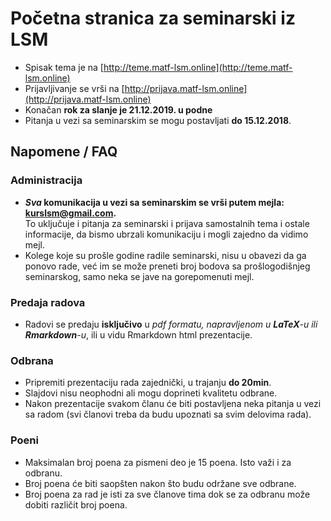 # Početna stranica za seminarski iz LSM

* Spisak tema je na [http://teme.matf-lsm.online](http://teme.matf-lsm.online)
* Prijavljivanje se vrši na [http://prijava.matf-lsm.online](http://prijava.matf-lsm.online)
* Konačan **rok za slanje je 21.12.2019. u podne**
* Pitanja u vezi sa seminarskim se mogu postavljati **do 15.12.2018**.

## Napomene / FAQ

### Administracija
* ***Sva* komunikacija u vezi sa seminarskim se vrši putem mejla: kurslsm@gmail.com.**<br>
To uključuje i pitanja za seminarski i prijava samostalnih tema i ostale informacije, da bismo ubrzali komunikaciju i mogli zajedno da vidimo mejl.
* Kolege koje su prošle godine radile seminarski, nisu u obavezi da ga ponovo rade, već im se može preneti broj bodova sa prošlogodišnjeg seminarskog, samo neka se jave na gorepomenuti mejl.

### Predaja radova
* Radovi se predaju **isključivo** u *pdf formatu, napravljenom u **LaTeX**-u ili **Rmarkdown**-u*, ili u vidu Rmarkdown html prezentacije.

### Odbrana

* Pripremiti prezentaciju rada zajednički, u trajanju **do 20min**.
* Slajdovi nisu neophodni ali mogu doprineti kvalitetu odbrane.
* Nakon prezentacije svakom članu će biti postavljena neka pitanja u vezi sa radom (svi članovi treba da budu upoznati sa svim delovima rada).

### Poeni
* Maksimalan broj poena za pismeni deo je 15 poena. Isto važi i za odbranu.
* Broj poena će biti saopšten nakon što budu održane sve odbrane.
* Broj poena za rad je isti za sve članove tima dok se za odbranu može dobiti različit broj poena.
